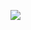 <a href="https://codeclimate.com/github/attackofanil/python-project-49/maintainability"><img src="https://api.codeclimate.com/v1/badges/b38df574ff61bb6ce653/maintainability" /></a>
